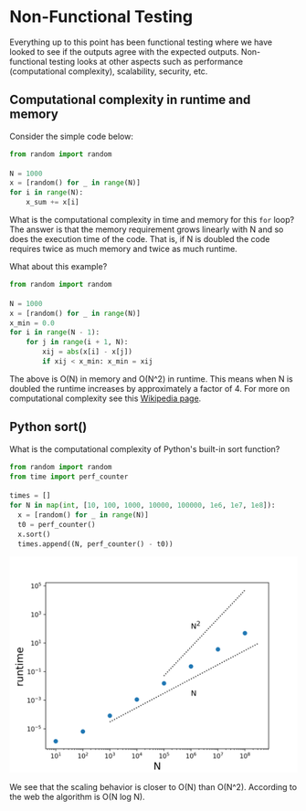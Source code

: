 # Non-Functional Testing

Everything up to this point has been functional testing where we have looked to see if the outputs agree with the expected outputs. Non-functional testing looks at other aspects such as performance (computational complexity), scalability, security, etc.

## Computational complexity in runtime and memory

Consider the simple code below:

```python
from random import random

N = 1000
x = [random() for _ in range(N)]
for i in range(N):
    x_sum += x[i]
```

What is the computational complexity in time and memory for this `for` loop? The answer is that the memory requirement grows linearly with N
and so does the execution time of the code. That is, if N is doubled the code requires twice as much memory and twice as much runtime.

What about this example?

```python
from random import random

N = 1000
x = [random() for _ in range(N)]
x_min = 0.0
for i in range(N - 1):
    for j in range(i + 1, N):
        xij = abs(x[i] - x[j])
        if xij < x_min: x_min = xij
```

The above is O(N) in memory and O(N^2) in runtime. This means when N is doubled the runtime increases by approximately a factor of 4. For more on computational complexity see this [Wikipedia page](https://en.wikipedia.org/wiki/Computational_complexity_of_mathematical_operations).

## Python sort()

What is the computational complexity of Python's built-in sort function?

```python
from random import random
from time import perf_counter

times = []
for N in map(int, [10, 100, 1000, 10000, 100000, 1e6, 1e7, 1e8]):
  x = [random() for _ in range(N)]
  t0 = perf_counter()
  x.sort()
  times.append((N, perf_counter() - t0))
```

![scaling](scaling.png)

We see that the scaling behavior is closer to O(N) than O(N^2). According to the web the algorithm is O(N log N).

